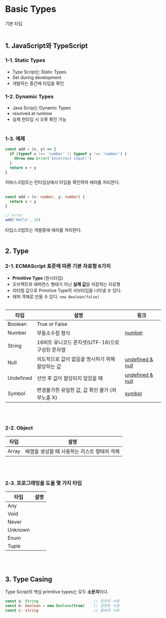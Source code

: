 # Basic Types
기본 타입
<br/><br/>

## 1. JavaScript와 TypeScript
### 1-1. Static Types
* Type Script는 Static Types
* Set during development
* 개발하는 중간에 타입을 확인

### 1-2. Dynamic Types
* Java Scrip는 Dynamic Types
* resolved at runtime
* 실제 런타임 시 오류 확인 가능
<br/><br/>

### 1-3. 예제
```javascript
const add = (x, y) => {
  if (typeof x !== 'number' || typeof y !== 'number') {
    throw new Error('Incorrect input!')
  }
  return x + y
}
```
자바스크립트는 런타임상에서 타입을 확인하여 에러를 처리한다.
<br/><br/>

```typescript
const add = (x: number, y: number) {
  return x + y
}

// error
add('Hello', 10)
```
타입스크립트는 개발중에 에러를 처리한다.
<br/><br/>

## 2. Type
### 2-1. ECMAScript 표준에 따른 기본 자료형 6가지
* **Primitive Type** (원시타입)
* 오브젝트와 래퍼런스 형태가 아닌 **실제 값**을 저장하는 자료형
* 리터럴 값으로 Primitive Type의 서브타입을 나타낼 수 있다.
* 래퍼 객체로 만들 수 있다. `new Boolean(false)`
<br/><br/>

타입 | 설명 | 링크
|---|---|---|
Boolean           | True or False
Number            | 부동소수점 형식                                   | [number](./number.md)
String            | 16비트 유니코드 문자셋(UTF-16)으로 구성된 문자열
Null              | 의도적으로 값이 없음을 명시하기 위해 할당하는 값  | [undefined & null](./undefined-null.md)
Undefined         | 선언 후 값이 할당되지 않았을 때                   | [undefined & null](./undefined-null.md)
Symbol            | 변경불가한 유일한 값, 값 확인 불가 (외부노출 X)   | [symbol](./symbol.md)

<br/><br/>

### 2-2. Object
타입 | 설명
|---|---|
Array             | 배열을 생성할 때 사용하는 리스트 형태의 객체

<br/><br/>

### 2-3. 프로그래밍을 도울 몇 가지 타입
타입 | 설명
|---|---|
Any               |
Void              |
Never             |
Unknown           |
Enum              |
Tuple             |

<br/><br/>

## 3. Type Casing
Type Script의 핵심 primitive types는 모두 **소문자**이다.
```typescript
const a: String                         // 잘못된 사용
const b: boolean = new Boolean(true)    // 잘못된 사용
const c: string                         // 올바른 사용
```